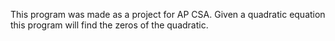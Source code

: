 This program was made as a project for AP CSA. Given a quadratic equation this program will find the zeros of the quadratic.
